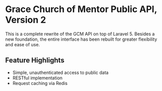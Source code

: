 Grace Church of Mentor Public API, Version 2
============================================

This is a complete rewrite of the GCM API on top of Laravel 5. Besides a new
foundation, the entire interface has been rebuilt for greater flexibility and
ease of use.

Feature Highlights
------------------

* Simple, unauthenticated access to public data
* RESTful implementation
* Request caching via Redis
